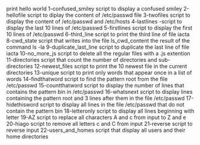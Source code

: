 print hello world
1-confused_smiley script to display a confused smiley
2-hellofile script to diplay the content of /etc/passwd file
3-twofiles script to display the content of /etc/passwd and /etc/hosts
4-lastlines -script to display the last 10 lines of /etc/passwd
5-firstlines script to display the first 10 lines of /etc/passwd
6-third_line script to print the third line of file iacta
8-cwd_state script that writes into the file ls_cwd_content the result of the command ls -la
9-duplicate_last_line script to duplicate the last line of file iacta
10-no_more_js script to delete all the regular files with a .js extention
11-directories script that count the number of directories and sub-directories
12-newest_files script to print the 10 newest file in the current directories
13-unique script to print only words that appear once in a list of words
14-findthatword script to find the pattern root from the file /etc/passwd
15-countthatword script to display the number of lines that contains the pattern bin in /etc/passwd
16-whatsnext script to display lines containing the pattern root and 3 lines after them in the file /etc/passwd
17-hidethisword script to display all lines in the file /etc/passwd that do not contain the pattern bin
18-letteronly script to display all lines beginning with letter
19-AZ script to replace all characters A and c from input to Z and e
20-hiago script to remove all letters c and C from input
21-reverse script to reverse input
22-users_and_homes script that display all users and their home directories

